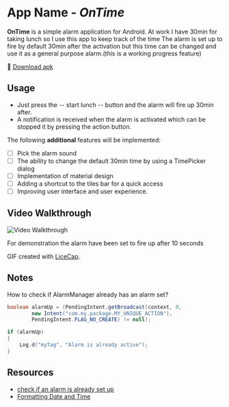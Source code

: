 # App Name - *OnTime*

**OnTime** is a simple alarm application for Android.
At work I have 30min for taking lunch so I use this app to keep track of the time
The alarm is set up to fire by default 30min after the activation but this time can be changed
and use it as a general purpose alarm.(this is a working progress feature)

 :iphone: [Download apk](https://github.com/Isutzu/OnTime/blob/master/OnTime.apk?raw=true)

## Usage

* Just press the -- start lunch -- button and the alarm will fire up 30min after.
* A notification is received when the alarm is activated which can be stopped it by pressing the
action button.



The following **additional** features will be implemented:

- [ ] Pick the alarm sound
- [ ] The ability to change the default 30min time by using a TimePicker dialog
- [ ] Implementation of material design
- [ ] Adding a shortcut to the tiles bar for a quick access
- [ ] Improving user interface and user experience.

## Video Walkthrough


<img src='http://i.imgur.com/Oa4Opi9.gif' title='Video Walkthrough' width='' alt='Video Walkthrough' />

For demonstration the alarm have been set to fire up after 10 seconds

GIF created with [LiceCap](http://www.cockos.com/licecap/).


## Notes

How to check if AlarmManager already has an alarm set?
```java
boolean alarmUp = (PendingIntent.getBroadcast(context, 0,
        new Intent("com.my.package.MY_UNIQUE_ACTION"),
        PendingIntent.FLAG_NO_CREATE) != null);

if (alarmUp)
{
    Log.d("myTag", "Alarm is already active");
}
```

## Resources

- [check if an alarm is already set up ](http://stackoverflow.com/questions/4556670/how-to-check-if-alarmmanager-already-has-an-alarm-set)
- [Formatting Date and Time](http://stackoverflow.com/questions/2271131/display-the-current-time-and-date-in-an-android-application)
